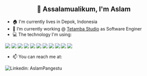 <!--
**AslamPangestu/aslampangestu** is a ✨ _special_ ✨ repository because its `README.md` (this file) appears on your GitHub profile.

Here are some ideas to get you started:

- 🔭 I’m currently working on ...
- 🌱 I’m currently learning ...
- 👯 I’m looking to collaborate on ...
- 🤔 I’m looking for help with ...
- 💬 Ask me about ...
- 📫 How to reach me: ...
- 😄 Pronouns: ...
- ⚡ Fun fact: ...

Tools:
- https://emojipedia.org/
- https://img.shields.io / https://simpleicons.org/
- https://github.com/anuraghazra/github-readme-stats
- https://github.com/adam-p/markdown-here/wiki/Markdown-Cheatsheet#links
- https://rahuldkjain.github.io/gh-profile-readme-generator/
- https://awesomegithubprofile.tech/
-->
<h2 align="center">👋 Assalamualikum, I'm Aslam</h2>

- 🏠 I'm currently lives in Depok, Indonesia
- 🔭 I’m currently working @ [Tetamba Studio](https://tetambastudio.com/) as Software Enginer
- 💻 The technology I'm using:

![](https://img.shields.io/badge/OS-Linux-informational?style=flat-square&logo=linux&logoColor=white&color=6aa6f8)
![](https://img.shields.io/badge/Editor-VS_Code-informational?style=flat-square&logo=visual-studio-code&logoColor=white&color=6aa6f8)
![](https://img.shields.io/badge/Code-Python-informational?style=flat-square&logo=python&logoColor=white&color=6aa6f8)
![](https://img.shields.io/badge/Code-JavaScript-informational?style=flat-square&logo=javascript&logoColor=white&color=6aa6f8)
![](https://img.shields.io/badge/Code-Golang-informational?style=flat-square&logo=go&logoColor=white&color=6aa6f8)
![](https://img.shields.io/badge/Code-Express-informational?style=flat-square&logo=express&logoColor=white&color=6aa6f8)
![](https://img.shields.io/badge/Code-React-informational?style=flat-square&logo=react&logoColor=white&color=6aa6f8)
![](https://img.shields.io/badge/Code-Vue-informational?style=flat-square&logo=vuedotjs&logoColor=white&color=6aa6f8)
![](https://img.shields.io/badge/Database-PostgreSQL-informational?style=flat-square&logo=postgresql&logoColor=white&color=6aa6f8)
![](https://img.shields.io/badge/Database-MySQL-informational?style=flat-square&logo=mysql&logoColor=white&color=6aa6f8)
![](https://img.shields.io/badge/Database-MongoDB-informational?style=flat-square&logo=mongodb&logoColor=white&color=6aa6f8)
- 📫 You can reach me at:

![Linkedin: AslamPangestu](https://img.shields.io/badge/-AslamPangestu-blue?style=flat-square&logo=Linkedin&logoColor=white&link=https://www.linkedin.com/in/aslampangestu03/)
